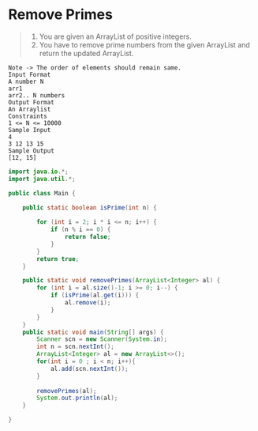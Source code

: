 # Remove Primes

>1. You are given an ArrayList of positive integers.
>2. You have to remove prime numbers from the given ArrayList and return the updated ArrayList.
```
Note -> The order of elements should remain same.
Input Format
A number N
arr1
arr2.. N numbers
Output Format
An Arraylist
Constraints
1 <= N <= 10000
Sample Input
4
3 12 13 15
Sample Output
[12, 15]
```

```java
import java.io.*;
import java.util.*;

public class Main {

	public static boolean isPrime(int n) {
        
        for (int i = 2; i * i <= n; i++) {
            if (n % i == 0) {
                return false;
            }
        }
        return true;
    }

    public static void removePrimes(ArrayList<Integer> al) {
        for (int i = al.size()-1; i >= 0; i--) {
            if (isPrime(al.get(i))) {
                al.remove(i);
            }
        }
    }
	public static void main(String[] args) {
		Scanner scn = new Scanner(System.in);
		int n = scn.nextInt();
		ArrayList<Integer> al = new ArrayList<>();
		for(int i = 0 ; i < n; i++){
			al.add(scn.nextInt());
		}
		
		removePrimes(al);
		System.out.println(al);
	}

}
```